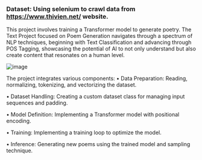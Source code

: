 ### Dataset: Using selenium to crawl data from https://www.thivien.net/ website.

This project involves training a Transformer model to generate poetry. The Text Project focused on Poem Generation navigates through a spectrum of NLP techniques, beginning with Text Classification and advancing through POS Tagging, showcasing the potential of AI to not only understand but also create content that resonates on a human level.

![image](https://github.com/luuchilap/Poem-Generation/assets/145787303/a90ef2ed-5e16-4947-8ff5-0fdddcadf4ea)

The project integrates various components:
•	Data Preparation: Reading, normalizing, tokenizing, and vectorizing the dataset.

•	Dataset Handling: Creating a custom dataset class for managing input sequences and padding.

•	Model Definition: Implementing a Transformer model with positional encoding.

•	Training: Implementing a training loop to optimize the model.

•	Inference: Generating new poems using the trained model and sampling technique.

